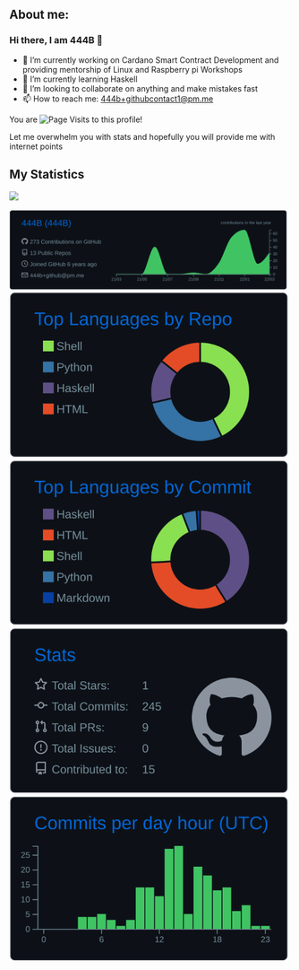 ## About me:
### Hi there, I am 444B 👋
- 🔭 I’m currently working on Cardano Smart Contract Development and providing mentorship of Linux and Raspberry pi Workshops
- 🌱 I’m currently learning Haskell
- 👯 I’m looking to collaborate on anything and make mistakes fast
- 📫 How to reach me: 444b+githubcontact1@pm.me

You are <img src="https://komarev.com/ghpvc/?username=444B&color=0e75b6&style=flat&&label=Visitor+Number" alt="Page Visits" style="display: inline-block"/> to this profile!

Let me overwhelm you with stats and hopefully you will provide me with internet points
## My Statistics
<img src="[![GitHub Streak](https://github-readme-streak-stats.herokuapp.com?user=444B&theme=highcontrast&date_format=j%20M%5B%20Y%5D&fire=DD2727)](https://git.io/streak-stats)">

[![](https://raw.githubusercontent.com/444B/444B/main/profile-summary-card-output/github_dark/0-profile-details.svg)](https://github.com/vn7n24fzkq/github-profile-summary-cards)
[![](https://raw.githubusercontent.com/444B/444B/main/profile-summary-card-output/github_dark/1-repos-per-language.svg)](https://github.com/vn7n24fzkq/github-profile-summary-cards) [![](https://raw.githubusercontent.com/444B/444B/main/profile-summary-card-output/github_dark/2-most-commit-language.svg)](https://github.com/vn7n24fzkq/github-profile-summary-cards)
[![](https://raw.githubusercontent.com/444B/444B/main/profile-summary-card-output/github_dark/3-stats.svg)](https://github.com/vn7n24fzkq/github-profile-summary-cards) [![](https://raw.githubusercontent.com/444B/444B/main/profile-summary-card-output/github_dark/4-productive-time.svg)](https://github.com/vn7n24fzkq/github-profile-summary-cards)
